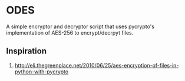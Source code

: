 # ODES

A simple encryptor and decryptor script that uses pycrypto's implementation of AES-256 to encrypt/decrpyt files.

## Inspiration

1) http://eli.thegreenplace.net/2010/06/25/aes-encryption-of-files-in-python-with-pycrypto

